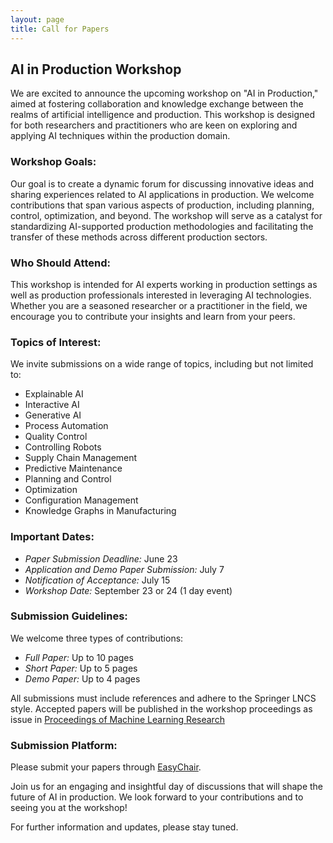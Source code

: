 ```yaml
---
layout: page
title: Call for Papers
---
```


## AI in Production Workshop
 
We are excited to announce the upcoming workshop on "AI in Production," aimed at fostering collaboration and knowledge exchange between the realms of artificial intelligence and production. This workshop is designed for both researchers and practitioners who are keen on exploring and applying AI techniques within the production domain.
 
### Workshop Goals:
Our goal is to create a dynamic forum for discussing innovative ideas and sharing experiences related to AI applications in production. We welcome contributions that span various aspects of production, including planning, control, optimization, and beyond. The workshop will serve as a catalyst for standardizing AI-supported production methodologies and facilitating the transfer of these methods across different production sectors.
 
### Who Should Attend:
This workshop is intended for AI experts working in production settings as well as production professionals interested in leveraging AI technologies. Whether you are a seasoned researcher or a practitioner in the field, we encourage you to contribute your insights and learn from your peers.
 
### Topics of Interest:
We invite submissions on a wide range of topics, including but not limited to:
 
- Explainable AI
- Interactive AI
- Generative AI
- Process Automation
- Quality Control
- Controlling Robots
- Supply Chain Management
- Predictive Maintenance
- Planning and Control
- Optimization
- Configuration Management
- Knowledge Graphs in Manufacturing
 
### Important Dates:
- *Paper Submission Deadline:* June 23
- *Application and Demo Paper Submission:* July 7
- *Notification of Acceptance:* July 15
- *Workshop Date:* September 23 or 24 (1 day event)
 
### Submission Guidelines:
We welcome three types of contributions:
 
- *Full Paper:* Up to 10 pages
- *Short Paper:* Up to 5 pages
- *Demo Paper:* Up to 4 pages
 
All submissions must include references and adhere to the Springer LNCS style. Accepted papers will be published in the workshop proceedings as issue in [Proceedings of Machine Learning Research](https://proceedings.mlr.press/)
 
### Submission Platform:
Please submit your papers through [EasyChair](https://easychair.org/conferences/?conf=ki2024).
 
Join us for an engaging and insightful day of discussions that will shape the future of AI in production. We look forward to your contributions and to seeing you at the workshop!
 
For further information and updates, please stay tuned.
